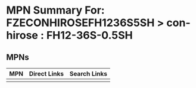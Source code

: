 



# MPN Summary For: FZECONHIROSEFH1236S5SH > con-hirose : FH12-36S-0.5SH

## MPNs
  

|MPN|Direct Links|Search Links|
| :--- | :--- | :--- |
||||
